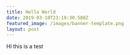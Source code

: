 ```yaml
---
title: Hello World
date: 2019-03-10T23:19:30.588Z
featured_image: /images/banner-template.png
layout: post
---
```

Hi this is a test
